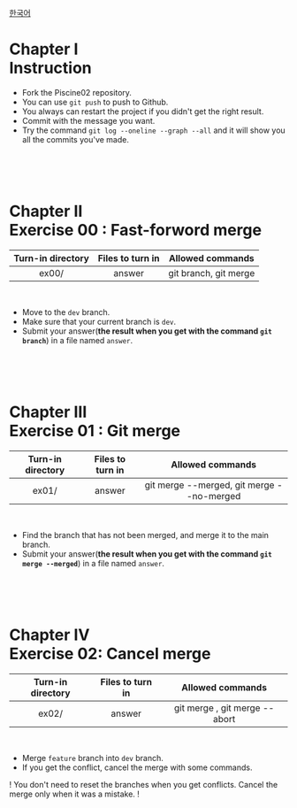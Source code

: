 [한국어](README.kr.md)
# Chapter Ⅰ<br>Instruction

- Fork the Piscine02 repository.
- You can use `git push` to push to Github.
- You always can restart the project if you didn't get the right result.
- Commit with the message you want.
- Try the command `git log --oneline --graph --all` and it will show you all the commits you've made.

<br>
<br>
<br>

# Chapter Ⅱ<br>Exercise 00 : Fast-forword merge

| Turn-in directory | Files to turn in | Allowed commands |
|:--:|:--:|:--:|
| ex00/ | answer | git branch, git merge |

<br>

- Move to the `dev` branch.
- Make sure that your current branch is `dev`.
- Submit your answer(**the result when you get with the command `git branch`**) in a file named `answer`.

<br>
<br>
<br>

# Chapter Ⅲ<br>Exercise 01 : Git merge

| Turn-in directory | Files to turn in | Allowed commands |
|:--:|:--:|:--:|
| ex01/ | answer | git merge --merged, git merge --no-merged|

<br>

- Find the branch that has not been merged, and merge it to the main branch.
- Submit your answer(**the result when you get with the command `git merge --merged`**) in a file named `answer`. 

<br>
<br>
<br>


# Chapter Ⅳ<br>Exercise 02: Cancel merge

| Turn-in directory | Files to turn in | Allowed commands |
|:--:|:--:|:--:|
| ex02/ | answer | git merge , git merge --abort|

<br>

- Merge `feature` branch into `dev` branch.
- If you get the conflict, cancel the merge with some commands.


! You don't need to reset the branches when you get conflicts. Cancel the merge only when it was a mistake. !